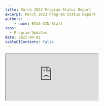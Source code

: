 ```yaml
---
title: March 2023 Program Status Report
excerpt: March 2023 Program Status Report
authors:
    - name: BTAA-GIN Staff
tags:
  - Program Updates
date: 2023-04-01
tableOfContents: false
---
```

<iframe
  class="slide-embed"
  src="https://docs.google.com/presentation/d/e/2PACX-1vTE98Un2jp4NUZENM-xe6mVL089q-t-ryKug5Ohn8qo0jE3jxXaw18GJOLmGN8TqoHqx3uXPTgUTlQe/embed?start=false&loop=false&delayms=3000"
  allowfullscreen
  loading="lazy"
></iframe>
